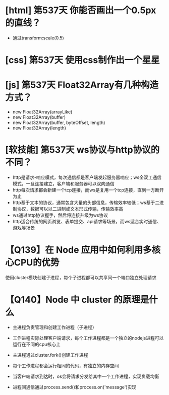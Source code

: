 # [html] 第537天 你能否画出一个0.5px的直线？

- 通过transform:scale(0.5)

# [css] 第537天 使用css制作出一个星星

# [js] 第537天 Float32Array有几种构造方式？

- new Float32Array(arrayLike)
- new Float32Array(buffer)
- new Float32Array(buffer, byteOffset, length)
- new Float32Array(length)

# [软技能] 第537天 ws协议与http协议的不同？

- http是请求-响应模式，每次通信都是客户端发起服务器响应；ws全双工通信模式，一旦连接建立，客户端和服务器可以双向通信
- http每次请求都会新建一个tcp连接，而ws是复用一个tcp连接，直到一方断开为止
- http基于文本的协议，通常包含大量的头部信息，传输效率较低；ws基于二进制协议，数据可以以二进制或文本形式传输，传输效率高
- ws通过http协议握手，然后将连接升级为ws协议
- http适合传统的网页浏览、表单提交、api请求等场景，而ws适合实时通信、游戏等场景

# 【Q139】在 Node 应用中如何利用多核心CPU的优势

使用cluster模块创建子进程，每个子进程都可以共享同一个端口独立处理请求

# 【Q140】Node 中 cluster 的原理是什么

- 主进程负责管理和创建工作进程（子进程）
- 工作进程实际处理客户端请求，每个工作进程都是一个独立的nodejs进程可以运行在不同的cpu核心上

- 主进程通过cluster.fork()创建工作进程
- 每个工作进程都会运行相同的代码，有独立的内存空间
- 当客户端请求到达时，os会将请求分发给其中一个工作进程，实现负载均衡
- 进程间通信通过process.send()和process.on('message')实现
